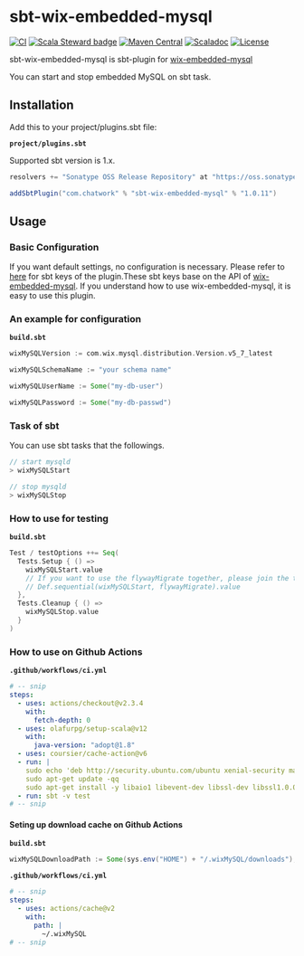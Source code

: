 # sbt-wix-embedded-mysql

[![CI](https://github.com/chatwork/sbt-wix-embedded-mysql/workflows/CI/badge.svg)](https://github.com/chatwork/sbt-wix-embedded-mysql/actions?query=workflow%3ACI)
[![Scala Steward badge](https://img.shields.io/badge/Scala_Steward-helping-blue.svg?style=flat&logo=data:image/png;base64,iVBORw0KGgoAAAANSUhEUgAAAA4AAAAQCAMAAAARSr4IAAAAVFBMVEUAAACHjojlOy5NWlrKzcYRKjGFjIbp293YycuLa3pYY2LSqql4f3pCUFTgSjNodYRmcXUsPD/NTTbjRS+2jomhgnzNc223cGvZS0HaSD0XLjbaSjElhIr+AAAAAXRSTlMAQObYZgAAAHlJREFUCNdNyosOwyAIhWHAQS1Vt7a77/3fcxxdmv0xwmckutAR1nkm4ggbyEcg/wWmlGLDAA3oL50xi6fk5ffZ3E2E3QfZDCcCN2YtbEWZt+Drc6u6rlqv7Uk0LdKqqr5rk2UCRXOk0vmQKGfc94nOJyQjouF9H/wCc9gECEYfONoAAAAASUVORK5CYII=)](https://scala-steward.org)
[![Maven Central](https://maven-badges.herokuapp.com/maven-central/com.chatwork/sbt-wix-embedded-mysql/badge.svg)](https://maven-badges.herokuapp.com/maven-central/com.chatwork/sbt-wix-embedded-mysql)
[![Scaladoc](http://javadoc-badge.appspot.com/com.chatwork.sbt.wix.embedded.mysql/sbt-wix-embedded-mysql_2.12.svg?label=scaladoc)](http://javadoc-badge.appspot.com/com.chatwork.sbt.wix.embedded.mysql/sbt-wix-embedded-mysql_2.12)
[![License](https://img.shields.io/badge/License-MIT-blue.svg)](https://opensource.org/licenses/MIT)

sbt-wix-embedded-mysql is sbt-plugin for [wix-embedded-mysql](https://github.com/wix/wix-embedded-mysql)

You can start and stop embedded MySQL on sbt task.

## Installation

Add this to your project/plugins.sbt file:

**`project/plugins.sbt`**

Supported sbt version is 1.x.

```scala
resolvers += "Sonatype OSS Release Repository" at "https://oss.sonatype.org/content/repositories/releases/"

addSbtPlugin("com.chatwork" % "sbt-wix-embedded-mysql" % "1.0.11")
```

## Usage

### Basic Configuration

If you want default settings, no configuration is necessary. Please refer to [here](src/main/scala/com/chatwork/sbt/wix/embedded/mysql/WixMySQLPlugin.scala) for sbt keys of the plugin.These sbt keys base on the API of [wix-embedded-mysql](https://github.com/wix/wix-embedded-mysql). If you understand how to use wix-embedded-mysql, it is easy to use this plugin.

### An example for configuration

**`build.sbt`**

```scala
wixMySQLVersion := com.wix.mysql.distribution.Version.v5_7_latest

wixMySQLSchemaName := "your schema name"

wixMySQLUserName := Some("my-db-user")

wixMySQLPassword := Some("my-db-passwd")
```

### Task of sbt

You can use sbt tasks that the followings.

```scala
// start mysqld
> wixMySQLStart

// stop mysqld
> wixMySQLStop
```

### How to use for testing

**`build.sbt`**

```scala
Test / testOptions ++= Seq(
  Tests.Setup { () =>
    wixMySQLStart.value
    // If you want to use the flywayMigrate together, please join the two tasks using `Def.sequential` as follows.
    // Def.sequential(wixMySQLStart, flywayMigrate).value
  },
  Tests.Cleanup { () =>
    wixMySQLStop.value
  }
)
```
### How to use on Github Actions

**`.github/workflows/ci.yml`**

```yaml
# -- snip
steps:
  - uses: actions/checkout@v2.3.4
    with:
      fetch-depth: 0
  - uses: olafurpg/setup-scala@v12
    with:
      java-version: "adopt@1.8"
  - uses: coursier/cache-action@v6
  - run: |
    sudo echo 'deb http://security.ubuntu.com/ubuntu xenial-security main' | sudo tee -a /etc/apt/sources.list
    sudo apt-get update -qq
    sudo apt-get install -y libaio1 libevent-dev libssl-dev libssl1.0.0
  - run: sbt -v test
# -- snip
```

#### Seting up download cache on Github Actions 

**`build.sbt`**

```scala
wixMySQLDownloadPath := Some(sys.env("HOME") + "/.wixMySQL/downloads"),
```

**`.github/workflows/ci.yml`**

```yaml
# -- snip
steps:
  - uses: actions/cache@v2
    with:
      path: |
        ~/.wixMySQL
# -- snip
```
